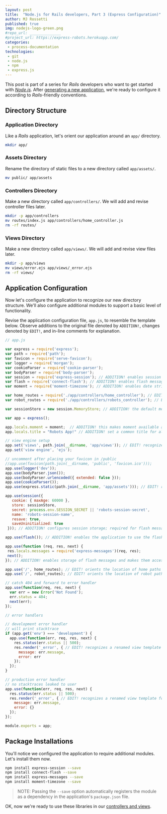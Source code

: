 ```yaml
---
layout: post
title:  "Node.js for Rails developers, Part 3 (Express Configuration)"
author: MJ Rossetti
published: true
img: nodejs-logo-green.png
#repo_url: ______________
#project_url: https://express-robots.herokuapp.com/
categories:
 - process-documentation
technologies:
 - git
 - node.js
 - npm
 - express.js
---
```


This post is part of a series for *Rails* developers who want to get started with [*Node.js*](https://nodejs.org/en/). After [generating a new application](/process-documentation/2016/04/09/node-for-rails-developers-part-2-node-and-express/), we're ready to configure it according to *Rails*-friendly conventions.

## Directory Structure

### Application Directory

Like a *Rails* application, let's orient our application around an `app/` directory.

```` sh
mkdir app/
````

### Assets Directory

Rename the directory of static files to a new directory called `app/assets/`.

```` sh
mv public/ app/assets
````

### Controllers Directory

Make a new directory called `app/controllers/`. We will add and revise controller files later.

```` sh
mkdir -p app/controllers
mv routes/index.js app/controllers/home_controller.js
rm -rf routes/
````

### Views Directory

Make a new directory called `app/views/`. We will add and revise view files later.

```` sh
mkdir -p app/views
mv views/error.ejs app/views/_error.ejs
rm -rf views/
````















## Application Configuration

Now let's configure the application to recognize our new directory structure. We'll also configure additional modules to support a basic level of functionality.

Revise the application configuration file, `app.js`, to resemble the template below. Observe additions to the original file denoted by `ADDITION!`, changes denoted by `EDIT!`, and in-line comments for explanation.

```` js
// app.js

var express = require('express');
var path = require('path');
var favicon = require('serve-favicon');
var logger = require('morgan');
var cookieParser = require('cookie-parser');
var bodyParser = require('body-parser');
var session = require('express-session'); // ADDITION! enables session storage; required for flash messages
var flash = require('connect-flash'); // ADDITION! enables flash messages
var moment = require('moment-timezone'); // ADDITION! enables date string formatting

var home_routes = require('./app/controllers/home_controller'); // EDIT! recognizes the home controller file, app/controllers/home_controller. was: var routes = require('./routes/index');
var robot_routes = require('./app/controllers/robots_controller'); // EDIT! recognizes the robots controller file, app/controllers/robots_controller. was: var users = require('./routes/users');

var sessionStore = new session.MemoryStore; // ADDITION! the default memory store for sessions in the development environment

var app = express();

app.locals.moment = moment;  // ADDITION! this makes moment available as a variable in every EJS page
app.locals.title = "Robots App!" // ADDITION! set a common title for all EJS views

// view engine setup
app.set('views', path.join(__dirname, 'app/views')); // EDIT! recognizes view templates stored in the app/views directory. was: app.set('views', path.join(__dirname, 'views'));
app.set('view engine', 'ejs');

// uncomment after placing your favicon in /public
//app.use(favicon(path.join(__dirname, 'public', 'favicon.ico')));
app.use(logger('dev'));
app.use(bodyParser.json());
app.use(bodyParser.urlencoded({ extended: false }));
app.use(cookieParser());
app.use(express.static(path.join(__dirname, 'app/assets'))); // EDIT! recognizes static files stored in the app/assets directory. was: app.use(express.static(path.join(__dirname, 'public')));

app.use(session({
   cookie: { maxAge: 60000 },
   store: sessionStore,
   secret: process.env.SESSION_SECRET || 'robots-session-secret',
   name: 'robots-session-name',
   resave: true,
   saveUninitialized: true
 })); // ADDITION! configures session storage; required for flash messages

app.use(flash()); // ADDITION! enables the application to use the flash module

app.use(function (req, res, next) {
 res.locals.messages = require('express-messages')(req, res);
 next();
}); // ADDITION! enables storage of flash messages and makes them accessable to views. must be placed below app.use(cookieParser()) section, and above app.use('/', routes) section

app.use('/', home_routes); // EDIT! orients the location of home paths relative to the root url, "/". was: app.use('/', routes);
app.use('/', robot_routes); // EDIT! orients the location of robot paths relative to the root url, "/". some people might want to orient these reletive to "/robots" instead, in which case you'd have to remove "robots/" from your robots controller paths. was: app.use('/users', users);

// catch 404 and forward to error handler
app.use(function(req, res, next) {
  var err = new Error('Not Found');
  err.status = 404;
  next(err);
});

// error handlers

// development error handler
// will print stacktrace
if (app.get('env') === 'development') {
  app.use(function(err, req, res, next) {
    res.status(err.status || 500);
    res.render('_error', { // EDIT! recognizes a renamed view template for errors. file name was: res.render('error', {
      message: err.message,
      error: err
    });
  });
}

// production error handler
// no stacktraces leaked to user
app.use(function(err, req, res, next) {
  res.status(err.status || 500);
  res.render('_error', { // EDIT! recognizes a renamed view template for errors. file name was: res.render('error', {
    message: err.message,
    error: {}
  });
});

module.exports = app;
````

## Package Installations

You'll notice we configured the application to require additional modules. Let's install them now.

```` sh
npm install express-session --save
npm install connect-flash --save
npm install express-messages --save
npm install moment-timezone --save
````

> NOTE: Passing the `--save` option automatically registers the module as a dependency in the application's `package.json` file.

OK, now we're ready to use these libraries in our [controllers and views](/process-documentation/2016/04/09/node-for-rails-developers-part-4-express-controllers/).
